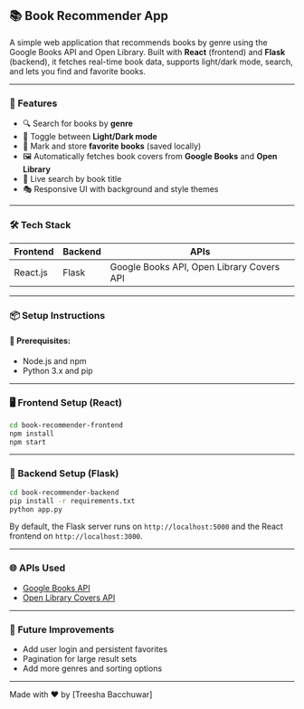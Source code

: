 ## 📚 Book Recommender App

A simple web application that recommends books by genre using the Google Books API and Open Library. Built with **React** (frontend) and **Flask** (backend), it fetches real-time book data, supports light/dark mode, search, and lets you find and favorite books.

---

### 🚀 Features

* 🔍 Search for books by **genre**
* 🎨 Toggle between **Light/Dark mode**
* 💖 Mark and store **favorite books** (saved locally)
* 🖼️ Automatically fetches book covers from **Google Books** and **Open Library**
* 📖 Live search by book title
* 🎭 Responsive UI with background and style themes

---

### 🛠️ Tech Stack

| Frontend | Backend | APIs                                      |
| -------- | ------- | ----------------------------------------- |
| React.js | Flask   | Google Books API, Open Library Covers API |

---

### 📦 Setup Instructions

#### 🔧 Prerequisites:

* Node.js and npm
* Python 3.x and pip

---

### 🖥️ Frontend Setup (React)

```bash
cd book-recommender-frontend
npm install
npm start
```

---

### 🔌 Backend Setup (Flask)

```bash
cd book-recommender-backend
pip install -r requirements.txt
python app.py
```

By default, the Flask server runs on `http://localhost:5000` and the React frontend on `http://localhost:3000`.

---

### 🌐 APIs Used

* [Google Books API](https://developers.google.com/books/)
* [Open Library Covers API](https://openlibrary.org/dev/docs/api/covers)

---

### 📌 Future Improvements

* Add user login and persistent favorites
* Pagination for large result sets
* Add more genres and sorting options

---

Made with ❤️ by \[Treesha Bacchuwar]


